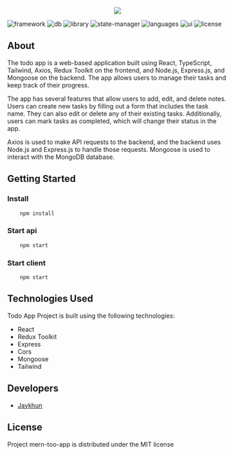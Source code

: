 <p align="center">
      <img src="https://i.imgur.com/oHgzQdh.png">
</p>

<p>
   <img src="https://img.shields.io/badge/framework-express%20v4.18.2-%23EAD41C" alt="framework">
   <img src="https://img.shields.io/badge/database-mongoose%20v7.2.2-%233F9636" alt="db">
   <img src="https://img.shields.io/badge/library-react%20v18.2.0-%2300CDF2" alt="library">
   <img src="https://img.shields.io/badge/state%20manager-redux--toolkit%20v1.9.3-%237046B2" alt="state-manager">
   <img src="https://img.shields.io/badge/languages-typescript%20v4.4.2-%232F74C0" alt="languages">
   <img src="https://img.shields.io/badge/ui-tailwind%20v3.3.2-%2307ADCA" alt="ui">
  <img src="https://img.shields.io/badge/license-MIT-%23A10000" alt="license">
</p>

## About

The todo app is a web-based application built using React, TypeScript, Tailwind, Axios, Redux Toolkit on the frontend, and Node.js, Express.js, and Mongoose on the backend. The app allows users to manage their tasks and keep track of their progress.

The app has several features that allow users to add, edit, and delete notes. Users can create new tasks by filling out a form that includes the task name. They can also edit or delete any of their existing tasks. Additionally, users can mark tasks as completed, which will change their status in the app.

Axios is used to make API requests to the backend, and the backend uses Node.js and Express.js to handle those requests. Mongoose is used to interact with the MongoDB database.

## Getting Started

### Install 
        npm install
### Start api 
        npm start
### Start client
        npm start

## Technologies Used
Todo App Project is built using the following technologies:

- React
- Redux Toolkit
- Express
- Cors
- Mongoose
- Tailwind

## Developers

- [Jaykhun](https://github.com/Jaykhun)

## License

Project mern-too-app is distributed under the MIT license
